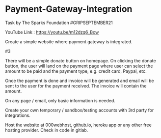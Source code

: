 # Payment-Gateway-Integration
Task by The Sparks Foundation #GRIPSEPTEMBER21

YouTube Link : https://youtu.be/m12dzq6_Bow

Create a simple website where payment gateway is integrated.

#3

There will be a simple donate button on homepage. On clicking the donate button, the user will land on the payment page where user can select the amount to be paid and the payment type, e.g. credit card, Paypal, etc.

Once the payment is done and invoice will be generated and email will be sent to the user for the payment received. The invoice will contain the amount.

On any page / email, only basic information is needed.

Create your own temporary / sandbox/testing accounts with 3rd party for integrations.

Host the website at 000webhost, github.io, heroku app or any other free hosting provider. Check in code in gitlab.
